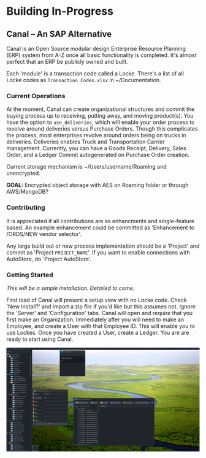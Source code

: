 # Building In-Progress
## Canal – An SAP Alternative

Canal is an Open Source modular design Enterprise Resource Planning (ERP) system from A-Z once all basic functionality is completed. It's almost perfect that an ERP be publicly owned and built.

Each 'module' is a transaction code called a Locke. There's a list of all Locke codes as `Transaction Codes.xlsx` in ~/Documentation.

### Current Operations
At the moment, Canal can create organizational structures and commit the buying process up to receiving, putting away, and moving product(s). You have the option to `use_deliveries`, which will enable your order process to revolve around deliveries versus Purchase Orders. Though this complicates the process, most enterprises revolve around orders being on trucks in deliveries. Deliveries enables Truck and Transportation Carrier management. Currently, you can have a Goods Receipt, Delivery, Sales Order, and a Ledger Commit autogenerated on Purchase Order creation.

Current storage mechanism is ~/Users/username/Roaming and unencrypted.

**GOAL:** Encrypted object storage with AES on Roaming folder or through AWS/MongoDB?

### Contributing
It is appreciated if all contributions are as enhancments and single-feature based. An example enhancement could be committed as 'Enhancement to /ORDS/NEW vendor selector'.

Any large build out or new process implementation should be a 'Project' and commit as 'Project `PROJECT_NAME`'. If you want to enable connections with AutoStore, do 'Project AutoStore'.

### Getting Started
_This will be a simple installation. Detailed to come._

First load of Canal will present a setup view with no Locke code. Check 'New Install?' and import a zip file if you'd like but this assumes not. Ignore the 'Server' and 'Configuration' tabs. Canal will open and require that you first make an Organization. Immediately after you will need to make an Employee, and create a User with that Employee ID. This will enable you to use Lockes. Once you have created a User, create a Ledger. You are are ready to start using Canal.

![img.png](img.png)
